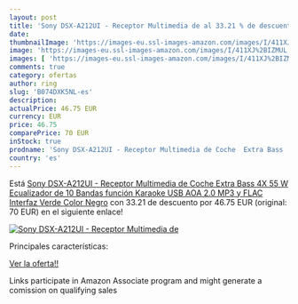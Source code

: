 ```yaml
---
layout: post
title: 'Sony DSX-A212UI - Receptor Multimedia de al 33.21 % de descuento'
date: 
thumbnailImage: 'https://images-eu.ssl-images-amazon.com/images/I/411XJ%2BIZMUL._SL200_.jpg'
image: 'https://images-eu.ssl-images-amazon.com/images/I/411XJ%2BIZMUL._SL200_.jpg'
images: [ 'https://images-eu.ssl-images-amazon.com/images/I/411XJ%2BIZMUL._SL200_.jpg' ]
comments: true
category: ofertas
author: ring
slug: 'B074DXK5NL-es'
description:
actualPrice: 46.75 EUR
currency: EUR
price: 46.75
comparePrice: 70 EUR
inStock: true
prodname: 'Sony DSX-A212UI - Receptor Multimedia de Coche  Extra Bass  4X 55 W  Ecualizador de 10 Bandas  función Karaoke  USB  AOA 2.0  MP3 y FLAC  Interfaz Verde   Color Negro'
country: 'es'
---
```


Está [Sony DSX-A212UI - Receptor Multimedia de Coche  Extra Bass  4X 55 W  Ecualizador de 10 Bandas  función Karaoke  USB  AOA 2.0  MP3 y FLAC  Interfaz Verde   Color Negro](https://www.amazon.es/dp/B074DXK5NL/?tag=tolees-21) con 33.21 de descuento por 46.75 EUR (original: 70 EUR) en el siguiente enlace!

[![Sony DSX-A212UI - Receptor Multimedia de](https://images-eu.ssl-images-amazon.com/images/I/411XJ%2BIZMUL._SL200_.jpg)](https://www.amazon.es/dp/B074DXK5NL/?tag=tolees-21)

Principales características:


[Ver la oferta!!](https://www.amazon.es/dp/B074DXK5NL/?tag=tolees-21)

Links participate in Amazon Associate program and might generate a comission on qualifying sales


